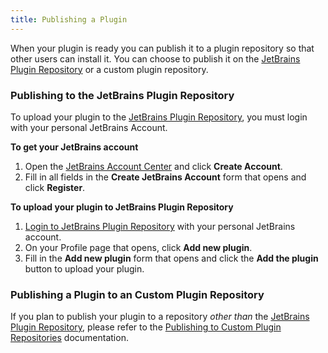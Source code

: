 ```yaml
---
title: Publishing a Plugin
---
```

<!-- Copyright 2000-2020 JetBrains s.r.o. and other contributors. Use of this source code is governed by the Apache 2.0 license that can be found in the LICENSE file. -->

When your plugin is ready you can publish it to a plugin repository so that other users can install it. 
You can choose to publish it on the [JetBrains Plugin Repository](https://plugins.jetbrains.com)
or a custom plugin repository. 

### Publishing to the JetBrains Plugin Repository
To upload your plugin to the [JetBrains Plugin Repository](https://plugins.jetbrains.com), 
you must login with your personal JetBrains Account.

**To get your JetBrains account**

1. Open the [JetBrains Account Center](https://account.jetbrains.com) and click **Create Account**.
2. Fill in all fields in the **Create JetBrains Account** form that opens and click **Register**.

**To upload your plugin to JetBrains Plugin Repository**

1. [Login to JetBrains Plugin Repository](https://plugins.jetbrains.com/author/me) with your personal JetBrains account.
2. On your Profile page that opens, click **Add new plugin**.
3. Fill in the **Add new plugin** form that opens and click the **Add the plugin** button to upload your plugin.

### Publishing a Plugin to an Custom Plugin Repository
If you plan to publish your plugin to a repository _other than_ the [JetBrains Plugin Repository](https://plugins.jetbrains.com),
please refer to the [Publishing to Custom Plugin Repositories](update_plugins_format.md) documentation.
